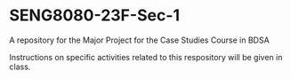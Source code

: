 # SENG8080-23F-Sec-1
A repository for the Major Project for the Case Studies Course in BDSA

Instructions on specific activities related to this respository will be given in class.


